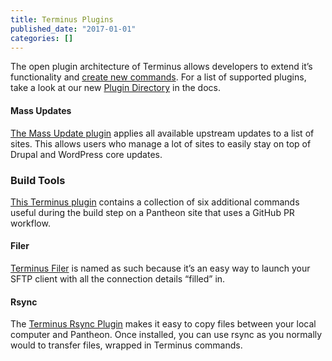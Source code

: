 ```yaml
---
title: Terminus Plugins
published_date: "2017-01-01"
categories: []
---
```

The open plugin architecture of Terminus allows developers to extend it’s functionality and [create new commands](/terminus/create). For a list of supported plugins, take a look at our new [Plugin Directory](/terminus/directory) in the docs.

#### Mass Updates
[The Mass Update plugin](https://github.com/pantheon-systems/terminus-mass-update) applies all available upstream updates to a list of sites. This allows users who manage a lot of sites to easily stay on top of Drupal and WordPress core updates.

### Build Tools
[This Terminus plugin](https://github.com/pantheon-systems/terminus-build-tools-plugin) contains a collection of six additional commands useful during the build step on a Pantheon site that uses a GitHub PR workflow.

#### Filer
[Terminus Filer](https://github.com/terminus-plugin-project/terminus-filer-plugin) is named as such because it’s an easy way to launch your SFTP client with all the connection details “filled” in.

#### Rsync
The [Terminus Rsync Plugin](https://github.com/pantheon-systems/terminus-rsync-plugin) makes it easy to copy files between your local computer and Pantheon. Once installed, you can use rsync as you normally would to transfer files, wrapped in Terminus commands.
